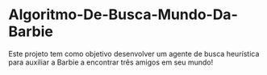# Algoritmo-De-Busca-Mundo-Da-Barbie
Este projeto tem como objetivo desenvolver um agente de busca heurística para auxiliar a Barbie a encontrar três amigos em seu mundo!
